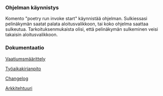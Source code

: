 ### Ohjelman käynnistys

Komento "poetry run invoke start" käynnistää ohjelman. Sulkiessasi pelinäkymän saatat palata aloitusvalikkoon, tai koko ohjelma saattaa sulkeutua. Tarkoituksenmukaista olisi, että pelinäkymän sulkeminen veisi takaisin aloitusvalikkoon.

### Dokumentaatio

[Vaatiumsmäärittely](https://github.com/cianci0/ot-harjoitustyo/blob/master/ohte-pong/dokumentaatio/vaatimusmaarittely.md)

[Työaikakirjanpito](https://github.com/cianci0/ot-harjoitustyo/blob/master/ohte-pong/dokumentaatio/tyoaikakirjanpito.md)

[Changelog](https://github.com/cianci0/ot-harjoitustyo/blob/master/ohte-pong/dokumentaatio/changelog.md)

[Arkkitehtuuri](https://github.com/cianci0/ot-harjoitustyo/blob/master/ohte-pong/dokumentaatio/arkkitehtuuri.md)
